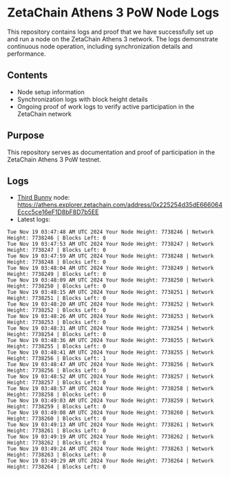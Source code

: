 # ZetaChain Athens 3 PoW Node Logs
This repository contains logs and proof that we have successfully set up and run a node on the ZetaChain Athens 3 network. The logs demonstrate continuous node operation, including synchronization details and performance.

## Contents
- Node setup information
- Synchronization logs with block height details
- Ongoing proof of work logs to verify active participation in the ZetaChain network

## Purpose
This repository serves as documentation and proof of participation in the ZetaChain Athens 3 PoW testnet.

## Logs

- [Third Bunny](https://thirdbunny.xyz/) node: https://athens.explorer.zetachain.com/address/0x225254d35dE666064Eccc5ce16eF1D8bF8D7b5EE
- Latest logs:
```
Tue Nov 19 03:47:48 AM UTC 2024 Your Node Height: 7738246 | Network Height: 7738246 | Blocks Left: 0
Tue Nov 19 03:47:53 AM UTC 2024 Your Node Height: 7738247 | Network Height: 7738247 | Blocks Left: 0
Tue Nov 19 03:47:59 AM UTC 2024 Your Node Height: 7738248 | Network Height: 7738248 | Blocks Left: 0
Tue Nov 19 03:48:04 AM UTC 2024 Your Node Height: 7738249 | Network Height: 7738249 | Blocks Left: 0
Tue Nov 19 03:48:09 AM UTC 2024 Your Node Height: 7738250 | Network Height: 7738250 | Blocks Left: 0
Tue Nov 19 03:48:15 AM UTC 2024 Your Node Height: 7738251 | Network Height: 7738251 | Blocks Left: 0
Tue Nov 19 03:48:20 AM UTC 2024 Your Node Height: 7738252 | Network Height: 7738252 | Blocks Left: 0
Tue Nov 19 03:48:26 AM UTC 2024 Your Node Height: 7738253 | Network Height: 7738253 | Blocks Left: 0
Tue Nov 19 03:48:31 AM UTC 2024 Your Node Height: 7738254 | Network Height: 7738254 | Blocks Left: 0
Tue Nov 19 03:48:36 AM UTC 2024 Your Node Height: 7738255 | Network Height: 7738255 | Blocks Left: 0
Tue Nov 19 03:48:41 AM UTC 2024 Your Node Height: 7738255 | Network Height: 7738256 | Blocks Left: 1
Tue Nov 19 03:48:47 AM UTC 2024 Your Node Height: 7738256 | Network Height: 7738256 | Blocks Left: 0
Tue Nov 19 03:48:52 AM UTC 2024 Your Node Height: 7738257 | Network Height: 7738257 | Blocks Left: 0
Tue Nov 19 03:48:57 AM UTC 2024 Your Node Height: 7738258 | Network Height: 7738258 | Blocks Left: 0
Tue Nov 19 03:49:03 AM UTC 2024 Your Node Height: 7738259 | Network Height: 7738259 | Blocks Left: 0
Tue Nov 19 03:49:08 AM UTC 2024 Your Node Height: 7738260 | Network Height: 7738260 | Blocks Left: 0
Tue Nov 19 03:49:13 AM UTC 2024 Your Node Height: 7738261 | Network Height: 7738261 | Blocks Left: 0
Tue Nov 19 03:49:19 AM UTC 2024 Your Node Height: 7738262 | Network Height: 7738262 | Blocks Left: 0
Tue Nov 19 03:49:24 AM UTC 2024 Your Node Height: 7738263 | Network Height: 7738263 | Blocks Left: 0
Tue Nov 19 03:49:29 AM UTC 2024 Your Node Height: 7738264 | Network Height: 7738264 | Blocks Left: 0
```
